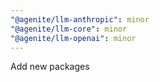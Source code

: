 ```yaml
---
"@agenite/llm-anthropic": minor
"@agenite/llm-core": minor
"@agenite/llm-openai": minor
---
```


Add new packages
